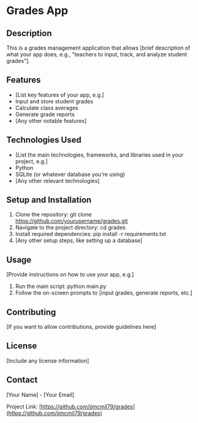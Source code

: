 # Grades App

## Description
This is a grades management application that allows [brief description of what your app does, e.g., "teachers to input, track, and analyze student grades"].

## Features
- [List key features of your app, e.g.]
- Input and store student grades
- Calculate class averages
- Generate grade reports
- [Any other notable features]

## Technologies Used
- [List the main technologies, frameworks, and libraries used in your project, e.g.]
- Python
- SQLite (or whatever database you're using)
- [Any other relevant technologies]

## Setup and Installation
1. Clone the repository:
   git clone https://github.com/yourusername/grades.git
2. Navigate to the project directory:
   cd grades
3. Install required dependencies:
   pip install -r requirements.txt
4. [Any other setup steps, like setting up a database]

## Usage
[Provide instructions on how to use your app, e.g.]
1. Run the main script:
   python main.py
2. Follow the on-screen prompts to [input grades, generate reports, etc.]

## Contributing
[If you want to allow contributions, provide guidelines here]

## License
[Include any license information]

## Contact
[Your Name] - [Your Email]

Project Link: [https://github.com/jjmcmil79/grades](https://github.com/jjmcmil79/grades)
